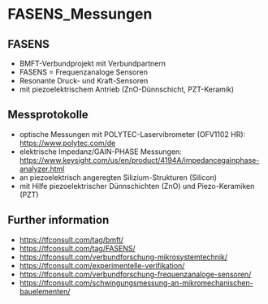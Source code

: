 # FASENS_Messungen

## FASENS
- BMFT-Verbundprojekt mit Verbundpartnern 
- FASENS = Frequenzanaloge Sensoren
- Resonante Druck- und Kraft-Sensoren
- mit piezoelektrischem Antrieb (ZnO-Dünnschicht, PZT-Keramik)  

## Messprotokolle 
- optische Messungen mit POLYTEC-Laservibrometer (OFV1102 HR): https://www.polytec.com/de
- elektrische Impedanz/GAIN-PHASE Messungen: https://www.keysight.com/us/en/product/4194A/impedancegainphase-analyzer.html
- an piezoelektrisch angeregten Silizium-Strukturen (Silicon)
- mit Hilfe piezoelektrischer Dünnschichten (ZnO) und Piezo-Keramiken (PZT)

## Further information
- https://tfconsult.com/tag/bmft/
- https://tfconsult.com/tag/FASENS/
- https://tfconsult.com/verbundforschung-mikrosystemtechnik/
- https://tfconsult.com/experimentelle-verifikation/
- https://tfconsult.com/verbundforschung-frequenzanaloge-sensoren/
- https://tfconsult.com/schwingungsmessung-an-mikromechanischen-bauelementen/
